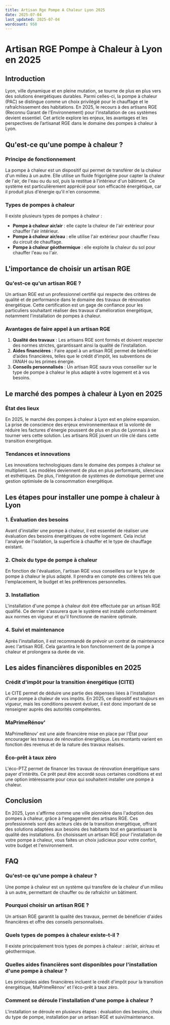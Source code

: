 ```yaml
---
title: Artisan Rge Pompe A Chaleur Lyon 2025
date: 2025-07-04
last_updated: 2025-07-04
wordcount: 958
---
```


# Artisan RGE Pompe à Chaleur à Lyon en 2025

## Introduction

Lyon, ville dynamique et en pleine mutation, se tourne de plus en plus vers des solutions énergétiques durables. Parmi celles-ci, la pompe à chaleur (PAC) se distingue comme un choix privilégié pour le chauffage et le rafraîchissement des habitations. En 2025, le recours à des artisans RGE (Reconnu Garant de l’Environnement) pour l’installation de ces systèmes devient essentiel. Cet article explore les enjeux, les avantages et les perspectives de l’artisanat RGE dans le domaine des pompes à chaleur à Lyon.

## Qu'est-ce qu'une pompe à chaleur ?

### Principe de fonctionnement

La pompe à chaleur est un dispositif qui permet de transférer de la chaleur d'un milieu à un autre. Elle utilise un fluide frigorigène pour capter la chaleur de l'air, de l'eau ou du sol, puis la restitue à l'intérieur d'un bâtiment. Ce système est particulièrement apprécié pour son efficacité énergétique, car il produit plus d'énergie qu'il n'en consomme.

### Types de pompes à chaleur

Il existe plusieurs types de pompes à chaleur :

- **Pompe à chaleur air/air** : elle capte la chaleur de l'air extérieur pour chauffer l'air intérieur.
- **Pompe à chaleur air/eau** : elle utilise l'air extérieur pour chauffer l'eau du circuit de chauffage.
- **Pompe à chaleur géothermique** : elle exploite la chaleur du sol pour chauffer l'eau ou l'air.

## L'importance de choisir un artisan RGE

### Qu'est-ce qu'un artisan RGE ?

Un artisan RGE est un professionnel certifié qui respecte des critères de qualité et de performance dans le domaine des travaux de rénovation énergétique. Cette certification est un gage de confiance pour les particuliers souhaitant réaliser des travaux d'amélioration énergétique, notamment l'installation de pompes à chaleur.

### Avantages de faire appel à un artisan RGE

1. **Qualité des travaux** : Les artisans RGE sont formés et doivent respecter des normes strictes, garantissant ainsi la qualité de l’installation.
2. **Aides financières** : Faire appel à un artisan RGE permet de bénéficier d’aides financières, telles que le crédit d’impôt, les subventions de l’ANAH ou les primes énergie.
3. **Conseils personnalisés** : Un artisan RGE saura vous conseiller sur le type de pompe à chaleur le plus adapté à votre logement et à vos besoins.

## Le marché des pompes à chaleur à Lyon en 2025

### État des lieux

En 2025, le marché des pompes à chaleur à Lyon est en pleine expansion. La prise de conscience des enjeux environnementaux et la volonté de réduire les factures d'énergie poussent de plus en plus de Lyonnais à se tourner vers cette solution. Les artisans RGE jouent un rôle clé dans cette transition énergétique.

### Tendances et innovations

Les innovations technologiques dans le domaine des pompes à chaleur se multiplient. Les modèles deviennent de plus en plus performants, silencieux et esthétiques. De plus, l'intégration de systèmes de domotique permet une gestion optimisée de la consommation énergétique.

## Les étapes pour installer une pompe à chaleur à Lyon

### 1. Évaluation des besoins

Avant d'installer une pompe à chaleur, il est essentiel de réaliser une évaluation des besoins énergétiques de votre logement. Cela inclut l'analyse de l'isolation, la superficie à chauffer et le type de chauffage existant.

### 2. Choix du type de pompe à chaleur

En fonction de l'évaluation, l'artisan RGE vous conseillera sur le type de pompe à chaleur le plus adapté. Il prendra en compte des critères tels que l'emplacement, le budget et les préférences personnelles.

### 3. Installation

L'installation d'une pompe à chaleur doit être effectuée par un artisan RGE qualifié. Ce dernier s'assurera que le système est installé conformément aux normes en vigueur et qu'il fonctionne de manière optimale.

### 4. Suivi et maintenance

Après l'installation, il est recommandé de prévoir un contrat de maintenance avec l'artisan RGE. Cela garantira le bon fonctionnement de la pompe à chaleur et prolongera sa durée de vie.

## Les aides financières disponibles en 2025

### Crédit d'impôt pour la transition énergétique (CITE)

Le CITE permet de déduire une partie des dépenses liées à l'installation d'une pompe à chaleur de vos impôts. En 2025, ce dispositif est toujours en vigueur, mais les conditions peuvent évoluer, il est donc important de se renseigner auprès des autorités compétentes.

### MaPrimeRénov'

MaPrimeRénov' est une aide financière mise en place par l'État pour encourager les travaux de rénovation énergétique. Les montants varient en fonction des revenus et de la nature des travaux réalisés.

### Éco-prêt à taux zéro

L'éco-PTZ permet de financer les travaux de rénovation énergétique sans payer d'intérêts. Ce prêt peut être accordé sous certaines conditions et est une option intéressante pour ceux qui souhaitent installer une pompe à chaleur.

## Conclusion

En 2025, Lyon s'affirme comme une ville pionnière dans l'adoption des pompes à chaleur, grâce à l'engagement des artisans RGE. Ces professionnels sont des acteurs clés de la transition énergétique, offrant des solutions adaptées aux besoins des habitants tout en garantissant la qualité des installations. En choisissant un artisan RGE pour l'installation de votre pompe à chaleur, vous faites un choix judicieux pour votre confort, votre budget et l'environnement.

## FAQ

### Qu'est-ce qu'une pompe à chaleur ?

Une pompe à chaleur est un système qui transfère de la chaleur d'un milieu à un autre, permettant de chauffer ou de rafraîchir un bâtiment.

### Pourquoi choisir un artisan RGE ?

Un artisan RGE garantit la qualité des travaux, permet de bénéficier d'aides financières et offre des conseils personnalisés.

### Quels types de pompes à chaleur existe-t-il ?

Il existe principalement trois types de pompes à chaleur : air/air, air/eau et géothermique.

### Quelles aides financières sont disponibles pour l'installation d'une pompe à chaleur ?

Les principales aides financières incluent le crédit d'impôt pour la transition énergétique, MaPrimeRénov' et l'éco-prêt à taux zéro.

### Comment se déroule l'installation d'une pompe à chaleur ?

L'installation se déroule en plusieurs étapes : évaluation des besoins, choix du type de pompe, installation par un artisan RGE et suivi/maintenance.